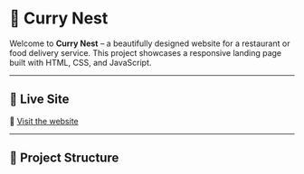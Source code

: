 # 🍛 Curry Nest

Welcome to **Curry Nest** – a beautifully designed website for a restaurant or food delivery service. This project showcases a responsive landing page built with HTML, CSS, and JavaScript.

---

## 🚀 Live Site

🔗 [Visit the website](https://devolpwithaddi1.github.io/curry-nest/)

---

## 📁 Project Structure

